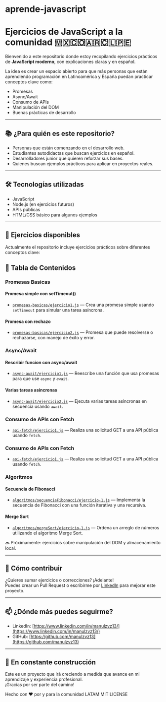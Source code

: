 # aprende-javascript
# Ejercicios de JavaScript a la comunidad 🇲🇽🇨🇴🇦🇷🇨🇱🇵🇪

Bienvenido a este repositorio donde estoy recopilando ejercicios prácticos de **JavaScript moderno**, con explicaciones claras y en español.

La idea es crear un espacio abierto para que más personas que están aprendiendo programación en Latinoamérica y España puedan practicar conceptos clave como:

- Promesas
- Async/Await
- Consumo de APIs
- Manipulación del DOM
- Buenas prácticas de desarrollo

---

## 📚 ¿Para quién es este repositorio?

- Personas que están comenzando en el desarrollo web.
- Estudiantes autodidactas que buscan ejercicios en español.
- Desarrolladores junior que quieren reforzar sus bases.
- Quienes buscan ejemplos prácticos para aplicar en proyectos reales.

---

## 🛠️ Tecnologías utilizadas

- JavaScript
- Node.js (en ejercicios futuros)
- APIs públicas
- HTML/CSS básico para algunos ejemplos

---

## 🚀 Ejercicios disponibles

Actualmente el repositorio incluye ejercicios prácticos sobre diferentes conceptos clave:

## 📂 Tabla de Contenidos

###  Promesas Basicas
#### Promesa simple con setTimeout()
- [`promesas-basicas/ejercicio1.js`](./asincronia/promesas-basicas/ejercicio-1.js) — Crea una promesa simple usando `setTimeout` para simular una tarea asíncrona.

#### Promesa con rechazo
- [`promesas-basicas/ejercicio2.js`](./asincronia/promesas-basicas/ejercicio-2.js) — Promesa que puede resolverse o rechazarse, con manejo de éxito y error.

###  Async/Await
#### Rescribir funcion con async/await
- [`async-await/ejercicio1.js`](./asincronia/async-await/ejercicio-1.js) — Reescribe una función que usa promesas para que use `async` y `await`.

#### Varias tareas asincronas
- [`async-await/ejercicio2.js`](./asincronia/async-await/ejercicio-2.js) — Ejecuta varias tareas asíncronas en secuencia usando `await`.

###  Consumo de APIs con Fetch
- [`api-fetch/ejercicio1.js`](./asincronia/api-fetch/ejercicio-1.js) — Realiza una solicitud GET a una API pública usando `fetch`.


###  Consumo de APIs con Fetch
- [`api-fetch/ejercicio1.js`](./asincronia/api-fetch/ejercicio-1.js) — Realiza una solicitud GET a una API pública usando `fetch`.

###  Algoritmos
####  Secuencia de Fibonacci
- [`algoritmos/secuenciaFibonacci/ejercicio-1.js`](./algoritmos/recursividad/secuenciaFibonacci/ejercicio-1.js) — Implementa la secuencia de Fibonacci con una función iterativa y una recursiva.

#### Merge Sort
- [`algoritmos/mergeSort/ejercicio-1.js`](./algoritmos/recursividad/mergeSort/ejercicio-1.js) — Ordena un arreglo de números utilizando el algoritmo Merge Sort.

🔜 Próximamente: ejercicios sobre manipulación del DOM y almacenamiento local.

---

## 🤝 Cómo contribuir

¿Quieres sumar ejercicios o correcciones? ¡Adelante!  
Puedes crear un Pull Request o escribirme por [LinkedIn](https://www.linkedin.com/in/manulzvz13/) para mejorar este proyecto.

---

## 📫 ¿Dónde más puedes seguirme?

- LinkedIn: [https://www.linkedin.com/in/manulzvz13/](https://www.linkedin.com/in/manulzvz13/)
- GitHub: [https://github.com/manulzvz13](https://github.com/manulzvz13)

---

## 🚧 En constante construcción

Este es un proyecto que irá creciendo a medida que avance en mi aprendizaje y experiencia profesional.  
¡Gracias por ser parte del camino!

Hecho con ❤️ por y para la comunidad LATAM
MIT LICENSE
